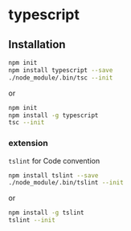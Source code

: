 # typescript

## Installation

```bash
npm init
npm install typescript --save
./node_module/.bin/tsc --init
```
or
```bash
npm init
npm install -g typescript
tsc --init
```

### extension
`tslint` for Code convention
```bash
npm install tslint --save
./node_module/.bin/tslint --init
```
or
```bash
npm install -g tslint
tslint --init
```
